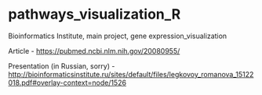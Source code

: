 # pathways_visualization_R
Bioinformatics Institute, main project, gene expression_visualization

Article - https://pubmed.ncbi.nlm.nih.gov/20080955/

Presentation (in Russian, sorry) - http://bioinformaticsinstitute.ru/sites/default/files/legkovoy_romanova_15122018.pdf#overlay-context=node/1526

